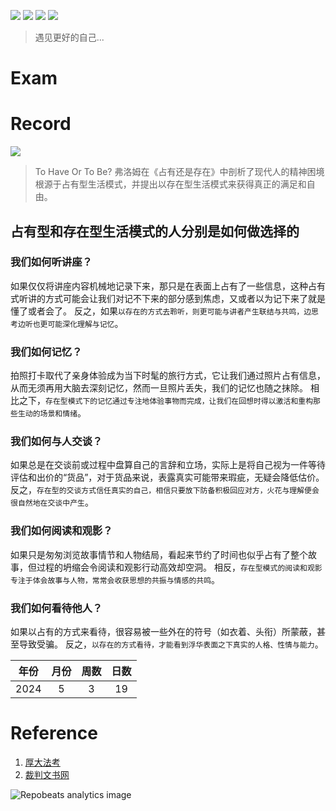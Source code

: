 ![](https://github.com/ahalawyer1/ahalawyer1/assets/170216787/eee39bc3-b106-4dc4-89b8-d3597b8acb19)
![](https://github.com/ahalawyer1/ahalawyer1/assets/170216787/3b9ea520-a53f-4f18-b553-bec89f2be612)
![](https://github.com/ahalawyer1/ahalawyer1/assets/170216787/96a75583-7311-4a3f-80fd-8c949fbf069e)
![](https://github.com/ahalawyer1/ahalawyer1/assets/170216787/833291cc-db69-4de4-b3c3-5f89e1678049)
> 遇见更好的自己...

# Exam

# Record

![](https://github.com/ahalawyer1/ahalawyer1/assets/170216787/32e2bc88-af4d-4199-8fc4-1fded11be285)
> To Have Or To Be? 弗洛姆在《占有还是存在》中剖析了现代人的精神困境根源于占有型生活模式，并提出以存在型生活模式来获得真正的满足和自由。

## 占有型和存在型生活模式的人分别是如何做选择的

### 我们如何听讲座？

如果仅仅将讲座内容机械地记录下来，那只是在表面上占有了一些信息，这种占有式听讲的方式可能会让我们对记不下来的部分感到焦虑，又或者以为记下来了就是懂了或者会了。
反之，如果`以存在的方式去聆听，则更可能与讲者产生联结与共鸣，边思考边听也更可能深化理解与记忆`。

### 我们如何记忆？

拍照打卡取代了亲身体验成为当下时髦的旅行方式，它让我们通过照片占有信息，从而无须再用大脑去深刻记忆，然而一旦照片丢失，我们的记忆也随之抹除。
相比之下，`存在型模式下的记忆通过专注地体验事物而完成，让我们在回想时得以激活和重构那些生动的场景和情绪`。

### 我们如何与人交谈？

如果总是在交谈前或过程中盘算自己的言辞和立场，实际上是将自己视为一件等待评估和出价的“货品”，对于货品来说，表露真实可能带来瑕疵，无疑会降低估价。
反之，`存在型的交谈方式信任真实的自己，相信只要放下防备积极回应对方，火花与理解便会很自然地在交谈中产生`。

### 我们如何阅读和观影？

如果只是匆匆浏览故事情节和人物结局，看起来节约了时间也似乎占有了整个故事，但过程的坍缩会令阅读和观影行动高效却空洞。
相反，`存在型模式的阅读和观影专注于体会故事与人物，常常会收获思想的共振与情感的共鸣`。

### 我们如何看待他人？

如果以占有的方式来看待，很容易被一些外在的符号（如衣着、头衔）所蒙蔽，甚至导致受骗。
反之，`以存在的方式看待，才能看到浮华表面之下真实的人格、性情与能力`。

| 年份  | 月份 | 周数 | 日数 |
| ----- |  :------:  |  :------:  | :------:   |
| 2024     | 5       | 3         | 19         |

# Reference

1. [厚大法考](http://www.houdask.com/site/hd/index.html)
2. [裁判文书网](https://wenshu.court.gov.cn/)

![](https://repobeats.axiom.co/api/embed/d91b9f89f54ea652c39a2195fd1bf049b69a5595.svg "Repobeats analytics image")
